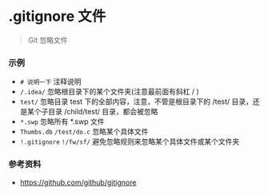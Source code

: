 # .gitignore 文件

> Git 忽略文件

### 示例
- `# 说明一下` 注释说明
- `/.idea/` 忽略根目录下的某个文件夹(注意最前面有斜杠 / )
- `test/` 忽略目录 test 下的全部内容，注意，不管是根目录下的 /test/ 目录，还是某个子目录 /child/test/ 目录，都会被忽略
- `*.swp` 忽略所有 *.swp 文件
- `Thumbs.db` `/test/do.c` 忽略某个具体文件
- `!.gitignore` `!/fw/sf/` 避免忽略规则来忽略某个具体文件或某个文件夹

### 参考资料
- <https://github.com/github/gitignore>